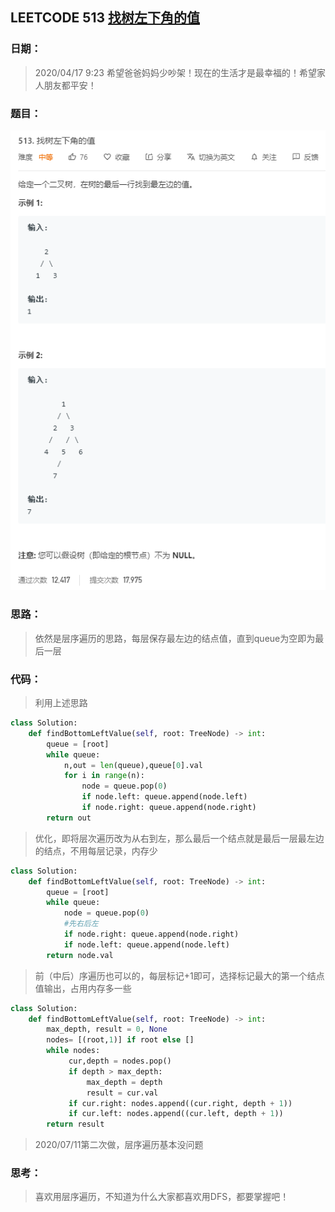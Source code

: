 ## LEETCODE 513 [找树左下角的值](https://leetcode-cn.com/problems/find-bottom-left-tree-value/)

### 日期：

> 2020/04/17 9:23 希望爸爸妈妈少吵架！现在的生活才是最幸福的！希望家人朋友都平安！

### 题目：

![text](https://github.com/zjuzhfbloodz/LeetCode/blob/master/questions/0513.png?raw=true)

### 思路：

> 依然是层序遍历的思路，每层保存最左边的结点值，直到queue为空即为最后一层
### 代码：

> 利用上述思路
>

```python
class Solution:
    def findBottomLeftValue(self, root: TreeNode) -> int:
        queue = [root]
        while queue:
            n,out = len(queue),queue[0].val
            for i in range(n):
                node = queue.pop(0)
                if node.left: queue.append(node.left)
                if node.right: queue.append(node.right)
        return out
```
>  优化，即将层次遍历改为从右到左，那么最后一个结点就是最后一层最左边的结点，不用每层记录，内存少
```python
class Solution:
    def findBottomLeftValue(self, root: TreeNode) -> int:
        queue = [root]
        while queue:
            node = queue.pop(0)
            #先右后左
            if node.right: queue.append(node.right)
            if node.left: queue.append(node.left)
        return node.val
```
> 前（中后）序遍历也可以的，每层标记+1即可，选择标记最大的第一个结点值输出，占用内存多一些
```python
class Solution:
    def findBottomLeftValue(self, root: TreeNode) -> int:
        max_depth, result = 0, None
        nodes= [(root,1)] if root else []
        while nodes:
             cur,depth = nodes.pop()
             if depth > max_depth:
                 max_depth = depth
                 result = cur.val          
             if cur.right: nodes.append((cur.right, depth + 1))
             if cur.left: nodes.append((cur.left, depth + 1))
        return result
```
>2020/07/11第二次做，层序遍历基本没问题
### 思考：

> 喜欢用层序遍历，不知道为什么大家都喜欢用DFS，都要掌握吧！

